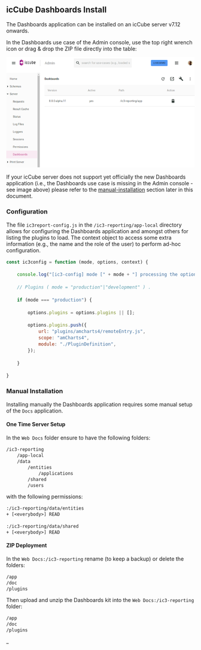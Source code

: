 ## icCube Dashboards Install

The Dashboards application can be installed on an icCube server v7.12 onwards.

In the Dashboards use case of the Admin console, use the top right wrench icon or drag & drop the ZIP file directly into
the table:

![](./images/dashboards.png)

If your icCube server does not support yet officially the new Dashboards application (i.e., the Dashboards use case is
missing in the Admin console - see image above) please refer to the [manual-installation](#manual-installation)
section later in this document.

### Configuration

The file `ic3report-config.js` in the `/ic3-reporting/app-local` directory allows for configuring the Dashboards
application and amongst others for listing the plugins to load. The context object to access some extra information
(e.g., the name and the role of the user) to perform ad-hoc configuration.

```javascript
const ic3config = function (mode, options, context) {

    console.log("[ic3-config] mode [" + mode + "] processing the options", options, context);

    // Plugins ( mode = "production"|"development" ) .

    if (mode === "production") {

        options.plugins = options.plugins || [];

        options.plugins.push({
            url: "plugins/amcharts4/remoteEntry.js",
            scope: "amCharts4",
            module: "./PluginDefinition",
        });

    }

}
```

### Manual Installation

Installing manually the Dashboards application requires some manual setup of the `Docs` application.

#### One Time Server Setup

In the `Web Docs` folder ensure to have the following folders:

    /ic3-reporting
        /app-local
        /data
            /entities
                /applications
            /shared
            /users

with the following permissions:

    :/ic3-reporting/data/entities
    + [<everybody>] READ
    
    :/ic3-reporting/data/shared
    + [<everybody>] READ

#### ZIP Deployment

In the `Web Docs:/ic3-reporting` rename (to keep a backup) or delete the folders:

    /app
    /doc
    /plugins

Then upload and unzip the Dashboards kit into the `Web Docs:/ic3-reporting` folder:

    /app
    /doc
    /plugins

_